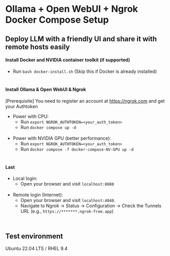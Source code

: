 # Ollama + Open WebUI + Ngrok Docker Compose Setup
## Deploy LLM with a friendly UI and share it with remote hosts easily
####  Install Docker and NVIDIA container toolkit (if supported)
+ Run `bash docker-install.sh` (Skip this if Docker is already installed)
#
#### Install Ollama & Open WebUI & Ngrok
[Prerequisite] You need to register an account at https://ngrok.com and get your Authtoken
+ Power with CPU:
  + Run `export NGROK_AUTHTOKEN=<your_auth_token>`<br/>
  + Run `docker compose up -d`<br/>
  &nbsp;
+ Power with NVIDIA GPU (better performance):
  + Run `export NGROK_AUTHTOKEN=<your_auth_token>`<br/>
  + Run `docker compose -f docker-compose-NV-GPU up -d`
#
#### Last
+ Local login:
  + Open your browser and visit `localhost:8080`<br/>
  &nbsp;
+ Remote login (Internet):
  + Open your browser and visit `localhost:4040`.
  + Navigate to Ngrok -> Status -> Configuration -> Check the Tunnels URL (e.g., `https://*******.ngrok-free.app`)<br/>
&nbsp;
#
## Test environment
Ubuntu 22.04 LTS / RHEL 9.4
